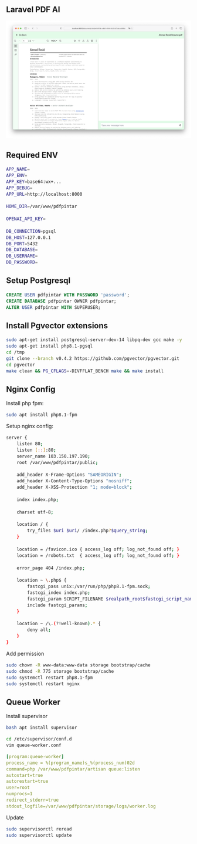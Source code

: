 ## Laravel PDF AI

![demo.png](public/demo.png)

## Required ENV

```bash
APP_NAME=
APP_ENV=
APP_KEY=base64:wx+...
APP_DEBUG=
APP_URL=http://localhost:8000

HOME_DIR=/var/www/pdfpintar

OPENAI_API_KEY=

DB_CONNECTION=pgsql
DB_HOST=127.0.0.1
DB_PORT=5432
DB_DATABASE=
DB_USERNAME=
DB_PASSWORD=
```

## Setup Postgresql

```sql
CREATE USER pdfpintar WITH PASSWORD 'password';
CREATE DATABASE pdfpintar OWNER pdfpintar;
ALTER USER pdfpintar WITH SUPERUSER;
```

## Install Pgvector extensions

```bash
sudo apt-get install postgresql-server-dev-14 libpq-dev gcc make -y
sudo apt-get install php8.1-pgsql
cd /tmp
git clone --branch v0.4.2 https://github.com/pgvector/pgvector.git
cd pgvector
make clean && PG_CFLAGS=-DIVFFLAT_BENCH make && make install
```

## Nginx Config

Install php fpm:

```bash
sudo apt install php8.1-fpm
```

Setup nginx config:

```bash
server {
    listen 80;
    listen [::]:80;
    server_name 103.150.197.190;
    root /var/www/pdfpintar/public;

    add_header X-Frame-Options "SAMEORIGIN";
    add_header X-Content-Type-Options "nosniff";
    add_header X-XSS-Protection "1; mode=block";

    index index.php;

    charset utf-8;

    location / {
        try_files $uri $uri/ /index.php?$query_string;
    }

    location = /favicon.ico { access_log off; log_not_found off; }
    location = /robots.txt  { access_log off; log_not_found off; }

    error_page 404 /index.php;

    location ~ \.php$ {
        fastcgi_pass unix:/var/run/php/php8.1-fpm.sock;
        fastcgi_index index.php;
        fastcgi_param SCRIPT_FILENAME $realpath_root$fastcgi_script_name;
        include fastcgi_params;
    }

    location ~ /\.(?!well-known).* {
        deny all;
    }
}
```

Add permission

```bash
sudo chown -R www-data:www-data storage bootstrap/cache
sudo chmod -R 775 storage bootstrap/cache
sudo systemctl restart php8.1-fpm
sudo systemctl restart nginx
```

## Queue Worker

Install supervisor

```bash
bash apt install supervisor
```

```bash
cd /etc/supervisor/conf.d
vim queue-worker.conf
```

```yaml
[program:queue-worker]
process_name = %(program_name)s_%(process_num)02d
command=php /var/www/pdfpintar/artisan queue:listen
autostart=true
autorestart=true
user=root
numprocs=1
redirect_stderr=true
stdout_logfile=/var/www/pdfpintar/storage/logs/worker.log
```

Update

```bash
sudo supervisorctl reread
sudo supervisorctl update
```
